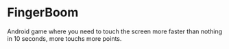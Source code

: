 FingerBoom
==========

Android game where you need to touch the screen more faster than nothing in 10 seconds, more touchs more points.